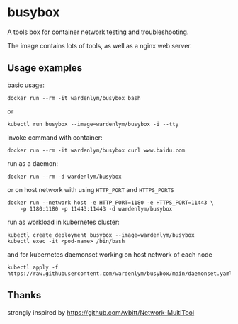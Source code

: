 # busybox

A tools box for container network testing and troubleshooting.

The image contains lots of tools, as well as a nginx web server.

## Usage examples

basic usage:

    docker run --rm -it wardenlym/busybox bash

or

    kubectl run busybox --image=wardenlym/busybox -i --tty

invoke command with container:

    docker run --rm -it wardenlym/busybox curl www.baidu.com

run as a daemon:

    docker run --rm -d wardenlym/busybox

or on host network with using `HTTP_PORT` and `HTTPS_PORTS`

    docker run --network host -e HTTP_PORT=1180 -e HTTPS_PORT=11443 \
        -p 1180:1180 -p 11443:11443 -d wardenlym/busybox

run as workload in kubernetes cluster:

    kubectl create deployment busybox --image=wardenlym/busybox
    kubectl exec -it <pod-name> /bin/bash

and for kubernetes daemonset working on host network of each node

    kubectl apply -f https://raw.githubusercontent.com/wardenlym/busybox/main/daemonset.yaml

## Thanks

strongly inspired by https://github.com/wbitt/Network-MultiTool
